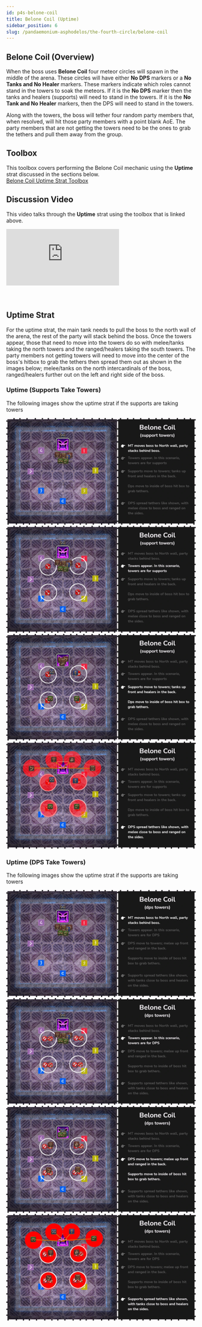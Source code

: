 ```yaml
---
id: p4s-belone-coil
title: Belone Coil (Uptime)
sidebar_position: 6
slug: /pandaemonium-asphodelos/the-fourth-circle/belone-coil
---
```


## Belone Coil (Overview)
When the boss uses **Belone Coil** four meteor circles will spawn in the middle of the arena.  These circles will have either  **No DPS** markers or a **No Tanks and No Healer** markers.  These markers indicate which roles cannot stand in the towers to soak the meteors.  If it is the **No DPS** marker then the tanks and healers (supports) will need to stand in the towers.  If it is the **No Tank and No Healer** markers, then the DPS will need to stand in the towers.

Along with the towers, the boss will tether four random party members that, when resolved, will hit those party members with a point blank AoE.  The party members that are not getting the towers need to be the ones to grab the tethers and pull them away from the group.

## Toolbox
This toolbox covers performing the Belone Coil mechanic using the **Uptime** strat discussed in the sections below.  
[Belone Coil Uptime Strat Toolbox](https://ff14.toolboxgaming.space/?id=496155223924461&preview=1)

## Discussion Video
This video talks through the **Uptime** strat using the toolbox that is linked above.

<div style={{
    position: "relative",
    paddingBottom: "56.25%",
    height: "0",
    overflow: "hidden",
    maxWidth: "100%"
    }}>
    <iframe style={{
        position: "absolute",
        top: "0",
        left: "0",
        width: "100%",
        height: "100%"
    }} src='https://www.youtube.com/embed/-gkjwWcNiJ8' frameborder='0' allowfullscreen></iframe>
</div>
<br/> 
<br/> 

## Uptime Strat
For the uptime strat, the main tank needs to pull the boss to the north wall of the arena, the rest of the party will stack behind the boss.  Once the towers appear, those that need to move into the towers do so with melee/tanks taking the north towers and the ranged/healers taking the south towers.  The party members not getting towers will need to move into the center of the boss's hitbox to grab the tethers then spread them out as shown in the images below; melee/tanks on the north intercardinals of the boss, ranged/healers further out on the left and right side of the boss.

### Uptime (Supports Take Towers)
The following images show the uptime strat if the supports are taking towers

![Belone Coil Uptime Supports Step 1](/img/pandaemonium-asphodelos/the-fourth-circle/belone-coil/belone-coil-supports-step-one.webp)
![Belone Coil Uptime Supports Step 2](/img/pandaemonium-asphodelos/the-fourth-circle/belone-coil/belone-coil-supports-step-two.webp)
![Belone Coil Uptime Supports Step 3](/img/pandaemonium-asphodelos/the-fourth-circle/belone-coil/belone-coil-supports-step-three.webp)
![Belone Coil Uptime Supports Step 4](/img/pandaemonium-asphodelos/the-fourth-circle/belone-coil/belone-coil-supports-step-four.webp)

### Uptime (DPS Take Towers)
The following images show the uptime strat if the supports are taking towers

![Belone Coil Uptime DPS Step 1](/img/pandaemonium-asphodelos/the-fourth-circle/belone-coil/belone-coil-dps-step-one.webp)
![Belone Coil Uptime DPS Step 2](/img/pandaemonium-asphodelos/the-fourth-circle/belone-coil/belone-coil-dps-step-two.webp)
![Belone Coil Uptime DPS Step 3](/img/pandaemonium-asphodelos/the-fourth-circle/belone-coil/belone-coil-dps-step-three.webp)
![Belone Coil Uptime DPS Step 4](/img/pandaemonium-asphodelos/the-fourth-circle/belone-coil/belone-coil-dps-step-four.webp)